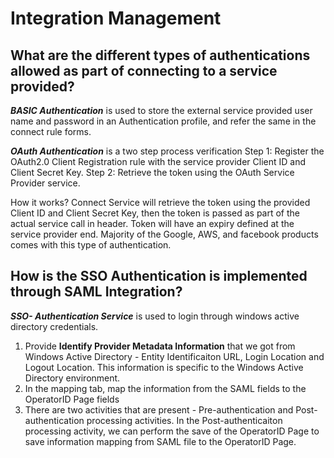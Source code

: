# Integration Management

## What are the different types of authentications allowed as part of connecting to a service provided?

***BASIC Authentication*** is used to store the external service provided user name and password in an Authentication profile, and refer the same in the connect rule forms. 

***OAuth Authentication*** is a two step process verification
Step 1: Register the OAuth2.0 Client Registration rule with the service provider Client ID and Client Secret Key.
Step 2: Retrieve the token using the OAuth Service Provider service.

How it works? Connect Service will retrieve the token using the provided Client ID and Client Secret Key, then the token is passed as part of the actual service call in header. Token will have an expiry defined at the service provider end. Majority of the Google, AWS, and facebook products comes with this type of authentication. 

## How is the SSO Authentication is implemented through SAML Integration?

***SSO- Authentication Service*** is used to login through windows active directory credentials. 
1. Provide __Identify Provider Metadata Information__ that we got from Windows Active Directory - Entity Identificaiton URL, Login Location and Logout Location. This information is specific to the Windows Active Directory environment. 
2. In the mapping tab, map the information from the SAML fields to the OperatorID Page fields 
3. There are two activities that are present - Pre-authentication and Post-authentication processing activities. In the Post-authenticaiton processing activity, we can perform the save of the OperatorID Page to save information mapping from SAML file to the OperatorID Page.  
